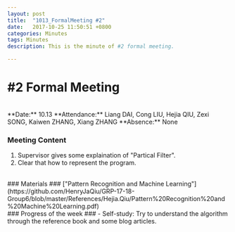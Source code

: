 ```yaml
---
layout: post
title:  "1013_FormalMeeting #2"
date:   2017-10-25 11:50:51 +0800
categories: Minutes
tags: Minutes
description: This is the minute of #2 formal meeting.

---
```


# #2 Formal Meeting #

<br>
**Date:** 10.13      
**Attendance:** Liang DAI, Cong LIU, Hejia QIU, Zexi SONG, Kaiwen ZHANG, Xiang ZHANG  
**Absence:** None

<br>

### Meeting Content ###

1. Supervisor gives some explaination of "Partical Filter".
2. Clear that how to represent the program.

<br>
### Materials ###
["Pattern Recognition and Machine Learning"](https://github.com/HenryJaQiu/GRP-17-18-Group6/blob/master/References/Hejia.Qiu/Pattern%20Recognition%20and%20Machine%20Learning.pdf)

<br>
### Progress of the week ###
- Self-study: Try to understand the algorithm through the reference book and some blog articles.
